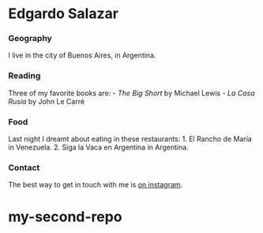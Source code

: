 # Edgardo Salazar
### Geography
I live in the city of Buenos Aires, in Argentina.
### Reading
Three of my favorite books are: - *The Big Short* by Michael Lewis - *La Casa Rusia* by John Le Carré
### Food
Last night I dreamt about eating in these restaurants: 1.  El Rancho de María in Venezuela. 2. Siga la Vaca en Argentina in Argentina.
### Contact
The best way to get in touch with me is [on instagram](https://www.instagram.com/ertablero/?hl=es).
# my-second-repo
